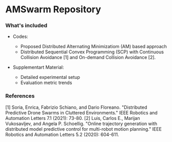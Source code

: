 # AMSwarm Repository 

### What's included

* Codes: 
    * Proposed Distributed Alternating Minimizatiom (AM) based approach
    * Distributed Sequential Convex Programming (SCP) with Continuous Collision Avoidance [1] and On-demand Collision Avoidance [2].

* Supplementart Material:
    * Detailed experimental setup
    * Evaluation metric trends


### References
[1] Soria, Enrica, Fabrizio Schiano, and Dario Floreano. "Distributed Predictive Drone Swarms in Cluttered Environments." IEEE Robotics and Automation Letters 7.1 (2021): 73-80.
[2] Luis, Carlos E., Marijan Vukosavljev, and Angela P. Schoellig. "Online trajectory generation with distributed model predictive control for multi-robot motion planning." IEEE Robotics and Automation Letters 5.2 (2020): 604-611.